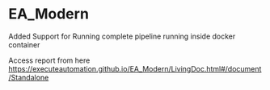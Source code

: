 # EA_Modern

Added Support for Running complete pipeline running inside docker container

Access report from here https://executeautomation.github.io/EA_Modern/LivingDoc.html#/document/Standalone 
